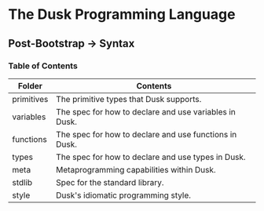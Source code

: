 # The Dusk Programming Language

## Post-Bootstrap -> Syntax

### Table of Contents

| Folder     | Contents                                               |
| ---------- | ------------------------------------------------------ |
| primitives | The primitive types that Dusk supports.                |
| variables  | The spec for how to declare and use variables in Dusk. |
| functions  | The spec for how to declare and use functions in Dusk. |
| types      | The spec for how to declare and use types in Dusk.     |
| meta       | Metaprogramming capabilities within Dusk.              |
| stdlib     | Spec for the standard library.                         |
| style      | Dusk's idiomatic programming style.                    |
